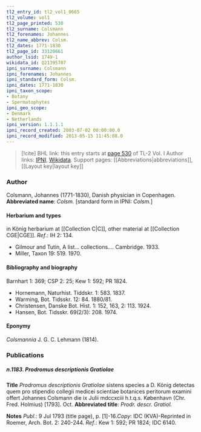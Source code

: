 ```yaml
---
tl2_entry_id: tl2_vol1_0665
tl2_volume: vol1
tl2_page_printed: 530
tl2_surname: Colsmann
tl2_forenames: Johannes
tl2_name_abbrev: Colsm.
tl2_dates: 1771-1830
tl2_page_id: 33120661
author_lsid: 1749-1
wikidata_id: Q21395707
ipni_surname: Colsmann
ipni_forenames: Johannes
ipni_standard_form: Colsm.
ipni_dates: 1771-1830
ipni_taxon_scope: 
- Botany
- Spermatophytes
ipni_geo_scope: 
- Denmark
- Netherlands
ipni_version: 1.1.1.1
ipni_record_created: 2003-07-02 00:00:00.0
ipni_record_modified: 2013-05-15 11:45:08.0
---
```


> [!cite] BHL link: this entry starts at [page 530](https://www.biodiversitylibrary.org/page/33120661) of TL-2 Vol. I
> Author links: [IPNI](https://www.ipni.org/a/1749-1), [Wikidata](https://www.wikidata.org/wiki/Q21395707). Support pages: [[Abbreviations|abbreviations]], [[Layout key|layout key]]

### Author

Colsmann, Johannes (1771-1830), Danish physician in Copenhagen. 
**Abbreviated name**: *Colsm.* \[standard form in IPNI: *Colsm.*\]

#### Herbarium and types

in König herbarium at [[Collection C|C]], other material at [[Collection CGE|CGE]].
*Ref*.: IH 2: 134.
- Gilmour and Tutin, A list... collections.... Cambridge. 1933.
- Miller, Taxon 19: 519. 1970.

#### Bibliography and biography

Barnhart 1: 369; CSP 2: 25; Kew 1: 592; PR 1824.
- Hornemann, Naturhist. Tiddskr. 1: 583. 1837.
- Warming, Bot. Tidsskr. 12: 84. 1880/81.
- Christensen, Danske Bot. Hist. 1: 152, 163, 2: 113. 1924.
- Hansen, Bot. Tidsskr. 69(2/3): 208. 1974.

#### Eponymy

*Colsmannia* J. G. C. Lehmann (1814).

### Publications

##### n.1183. Prodromus descriptionis Gratiolae

**Title**
*Prodromus descriptionis Gratiolae* sistens species a D. König detectas quem pro stipendio collegii medicei scientiae botanices peritorum examini offert Johannes Colsmann die ix Julii mdccxciii h.t.q.s. København (Chr. Fred. Holmius) \[1793\]. Oct.
**Abbreviated title**: *Prodr. descr. Gratiol.*

**Notes**
*Publ*.: 9 Jul 1793 (title page), p. \[1\]-16.*Copy*: IDC (KVA)-Reprinted in Roemer, Arch. Bot. 2: 240-244.
*Ref*.: Kew 1: 592; PR 1824; IDC 6140.

